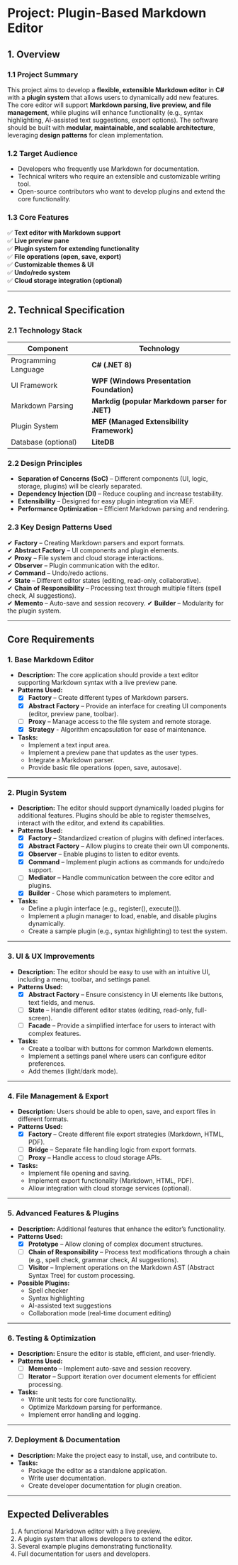 ﻿# **Project: Plugin-Based Markdown Editor**

## **1. Overview**

### **1.1 Project Summary**
This project aims to develop a **flexible, extensible Markdown editor** in **C#** with a **plugin system** that allows users to dynamically add new features. The core editor will support **Markdown parsing, live preview, and file management**, while plugins will enhance functionality (e.g., syntax highlighting, AI-assisted text suggestions, export options). The software should be built with **modular, maintainable, and scalable architecture**, leveraging **design patterns** for clean implementation.

### **1.2 Target Audience**
- Developers who frequently use Markdown for documentation.
- Technical writers who require an extensible and customizable writing tool.
- Open-source contributors who want to develop plugins and extend the core functionality.

### **1.3 Core Features**
✅ **Text editor with Markdown support**  
✅ **Live preview pane**  
✅ **Plugin system for extending functionality**  
✅ **File operations (open, save, export)**  
✅ **Customizable themes & UI**  
✅ **Undo/redo system**  
✅ **Cloud storage integration (optional)**

---

## **2. Technical Specification**

### **2.1 Technology Stack**
| Component | Technology |  
|-----------|------------|  
| Programming Language | **C# (.NET 8)** |  
| UI Framework | **WPF (Windows Presentation Foundation)** |  
| Markdown Parsing | **Markdig (popular Markdown parser for .NET)** |  
| Plugin System | **MEF (Managed Extensibility Framework)** |  
| Database (optional) | **LiteDB** |  

### **2.2 Design Principles**
- **Separation of Concerns (SoC)** – Different components (UI, logic, storage, plugins) will be clearly separated.
- **Dependency Injection (DI)** – Reduce coupling and increase testability.
- **Extensibility** – Designed for easy plugin integration via MEF.
- **Performance Optimization** – Efficient Markdown parsing and rendering.

### **2.3 Key Design Patterns Used**
✔ **Factory** – Creating Markdown parsers and export formats.  
✔ **Abstract Factory** – UI components and plugin elements.  
✔ **Proxy** – File system and cloud storage interactions.  
✔ **Observer** – Plugin communication with the editor.  
✔ **Command** – Undo/redo actions.  
✔ **State** – Different editor states (editing, read-only, collaborative).  
✔ **Chain of Responsibility** – Processing text through multiple filters (spell check, AI suggestions).  
✔ **Memento** – Auto-save and session recovery.
✔ **Builder** – Modularity for the plugin system.

---

## **Core Requirements**

### **1. Base Markdown Editor**
- **Description:** The core application should provide a text editor supporting Markdown syntax with a live preview pane.
- **Patterns Used:**
  - [x] **Factory** – Create different types of Markdown parsers.
  - [x] **Abstract Factory** – Provide an interface for creating UI components (editor, preview pane, toolbar).
  - [ ] **Proxy** – Manage access to the file system and remote storage.
  - [x] **Strategy** - Algorithm encapsulation for ease of maintenance.
- **Tasks:**
  - Implement a text input area.
  - Implement a preview pane that updates as the user types.
  - Integrate a Markdown parser.
  - Provide basic file operations (open, save, autosave).

---

### **2. Plugin System**
- **Description:** The editor should support dynamically loaded plugins for additional features. Plugins should be able to register themselves, interact with the editor, and extend its capabilities.
- **Patterns Used:**
  - [x] **Factory** – Standardized creation of plugins with defined interfaces.
  - [x] **Abstract Factory** – Allow plugins to create their own UI components.
  - [x] **Observer** – Enable plugins to listen to editor events.
  - [x] **Command** – Implement plugin actions as commands for undo/redo support.
  - [ ] **Mediator** – Handle communication between the core editor and plugins.
  - [x] **Builder** - Chose which parameters to implement. 
- **Tasks:**
  - Define a plugin interface (e.g., register(), execute()).
  - Implement a plugin manager to load, enable, and disable plugins dynamically.
  - Create a sample plugin (e.g., syntax highlighting) to test the system.

---

### **3. UI & UX Improvements**
- **Description:** The editor should be easy to use with an intuitive UI, including a menu, toolbar, and settings panel.
- **Patterns Used:**
  - [x] **Abstract Factory** – Ensure consistency in UI elements like buttons, text fields, and menus.
  - [ ] **State** – Handle different editor states (editing, read-only, full-screen).
  - [ ] **Facade** – Provide a simplified interface for users to interact with complex features.
- **Tasks:**
  - Create a toolbar with buttons for common Markdown elements.
  - Implement a settings panel where users can configure editor preferences.
  - Add themes (light/dark mode).

---

### **4. File Management & Export**
- **Description:** Users should be able to open, save, and export files in different formats.
- **Patterns Used:**
  - [x] **Factory** – Create different file export strategies (Markdown, HTML, PDF).
  - [ ] **Bridge** – Separate file handling logic from export formats.
  - [ ] **Proxy** – Handle access to cloud storage APIs.
- **Tasks:**
  - Implement file opening and saving.
  - Implement export functionality (Markdown, HTML, PDF).
  - Allow integration with cloud storage services (optional).

---

### **5. Advanced Features & Plugins**
- **Description:** Additional features that enhance the editor’s functionality.
- **Patterns Used:**
  - [x] **Prototype** – Allow cloning of complex document structures.
  - [ ] **Chain of Responsibility** – Process text modifications through a chain (e.g., spell check, grammar check, AI suggestions).
  - [ ] **Visitor** – Implement operations on the Markdown AST (Abstract Syntax Tree) for custom processing.
- **Possible Plugins:**
  - Spell checker
  - Syntax highlighting
  - AI-assisted text suggestions
  - Collaboration mode (real-time document editing)

---

### **6. Testing & Optimization**
- **Description:** Ensure the editor is stable, efficient, and user-friendly.
- **Patterns Used:**
  - [ ] **Memento** – Implement auto-save and session recovery.
  - [ ] **Iterator** – Support iteration over document elements for efficient processing.
- **Tasks:**
  - Write unit tests for core functionality.
  - Optimize Markdown parsing for performance.
  - Implement error handling and logging.

---

### **7. Deployment & Documentation**
- **Description:** Make the project easy to install, use, and contribute to.
- **Tasks:**
  - Package the editor as a standalone application.
  - Write user documentation.
  - Create developer documentation for plugin creation.

---

## **Expected Deliverables**
1. A functional Markdown editor with a live preview.
2. A plugin system that allows developers to extend the editor.
3. Several example plugins demonstrating functionality.
4. Full documentation for users and developers.
